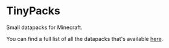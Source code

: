 # TinyPacks
Small datapacks for Minecraft.    

You can find a full list of all the datapacks that's available [here](https://github.com/RedCocoon/TinyPacks/wiki).
